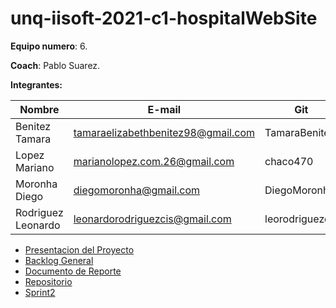 # unq-iisoft-2021-c1-hospitalWebSite

**Equipo numero**: 6.

**Coach**: Pablo Suarez.

**Integrantes:** 

| Nombre | E-mail | Git  |
| ------------- | ------------- | ------------- |
| Benitez Tamara  | tamaraelizabethbenitez98@gmail.com  | TamaraBenitez |
| Lopez Mariano | marianolopez.com.26@gmail.com  | chaco470 |
| Moronha Diego | diegomoronha@gmail.com  | DiegoMoronha |
| Rodriguez Leonardo | leonardorodriguezcis@gmail.com | leorodriguezcis |

* [Presentacion del Proyecto](https://docs.google.com/document/d/1ivQwCaQ6gMUPd1skInxmj837Pdw_IQkO9AHNyOyHVQU/edit?usp=sharing)
* [Backlog General](https://trello.com/b/hHBIqahj/hospital-website)
* [Documento de Reporte](https://docs.google.com/document/d/159AkBiuCIgt39jOMfEcqOxkFnQF73_9XxSiGtmhUqW8/edit?usp=sharing)
* [Repositorio](https://github.com/TamaraBenitez/unq-iisoft-2021-c1-hospitalWebSite)
* [Sprint2](https://github.com/TamaraBenitez/unq-iisoft-2021-c1-hospitalWebSite/releases/tag/2.0)



